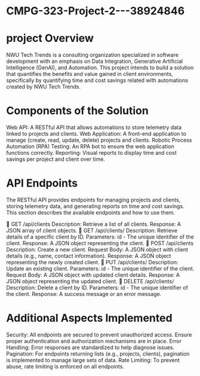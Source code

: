 # CMPG-323-Project-2---38924846

# project Overview
NWU Tech Trends is a consulting organization specialized in software development with an emphasis on Data Integration, Generative Artificial Intelligence (GenAI), and Automation. 
This project intends to build a solution that quantifies the benefits and value gained in client environments, specifically by quantifying time and cost savings related with automations created by NWU Tech Trends.

# Components of the Solution
Web API: A RESTful API that allows automations to store telemetry data linked to projects and clients.
Web Application: A front-end application to manage (create, read, update, delete) projects and clients.
Robotic Process Automation (RPA) Testing: An RPA bot to ensure the web application functions correctly.
Reporting: Visual reports to display time and cost savings per project and client over time.

# API Endpoints 
The RESTful API provides endpoints for managing projects and clients, storing telemetry data, and generating reports on time and cost savings. This section describes the available endpoints and how to use them.

🔖 GET /api/clients
        Description: Retrieve a list of all clients.
        Response: A JSON array of client objects.
🔖 GET /api/clients/
        Description: Retrieve details of a specific client by ID.
        Parameters: id - The unique identifier of the client.
        Response: A JSON object representing the client.
🔖 POST /api/clients
        Description: Create a new client.
        Request Body: A JSON object with client details (e.g., name, contact information).
        Response: A JSON object representing the newly created client.
🔖 PUT /api/clients/
        Description: Update an existing client.
        Parameters: id - The unique identifier of the client.
        Request Body: A JSON object with updated client details.
        Response: A JSON object representing the updated client.
🔖 DELETE /api/clients/
        Description: Delete a client by ID.
        Parameters: id - The unique identifier of the client.
        Response: A success message or an error message.

# Additional Aspects Implemented
Security: All endpoints are secured to prevent unauthorized access. Ensure proper authentication and authorization mechanisms are in place.
Error Handling: Error responses are standardized to help diagnose issues.
Pagination: For endpoints returning lists (e.g., projects, clients), pagination is implemented to manage large sets of data.
Rate Limiting: To prevent abuse, rate limiting is enforced on all endpoints.
